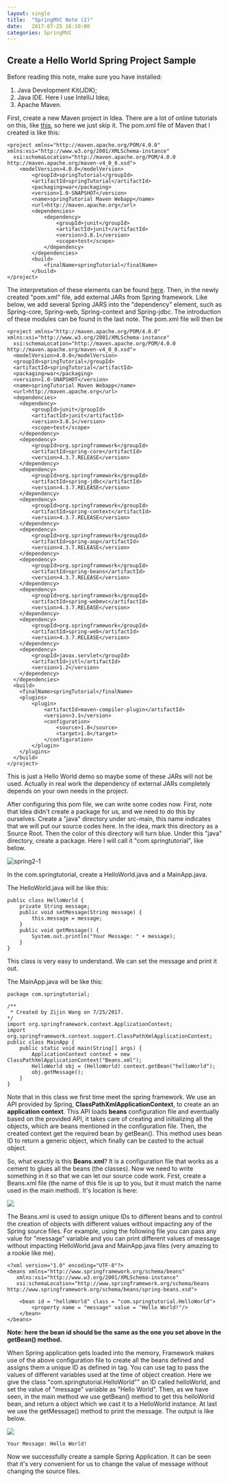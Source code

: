 ```yaml
---
layout: single
title:  "SpringMVC Note (2)"
date:   2017-07-25 16:10:00
categories: SpringMVC
---
```


## Create a Hello World Spring Project Sample

Before reading this note, make sure you have installed:

1. Java Development Kit(JDK);
2. Java IDE. Here I use IntelliJ Idea;
3. Apache Maven.


First, create a new Maven project in Idea. There are a lot of online tutorials on this, like [this](https://javapointers.com/tutorial/creating-web-application-using-maven-in-intellij/), so here we just skip it. The pom.xml file of Maven that I created is like this:
    
    <project xmlns="http://maven.apache.org/POM/4.0.0" xmlns:xsi="http://www.w3.org/2001/XMLSchema-instance"
      xsi:schemaLocation="http://maven.apache.org/POM/4.0.0 http://maven.apache.org/maven-v4_0_0.xsd">
    	<modelVersion>4.0.0</modelVersion>
      		<groupId>springTutorial</groupId>
      		<artifactId>springTutorial</artifactId>
      		<packaging>war</packaging>
      		<version>1.0-SNAPSHOT</version>
      		<name>springTutorial Maven Webapp</name>
      		<url>http://maven.apache.org</url>
      		<dependencies>
    			<dependency>
      				<groupId>junit</groupId>
      				<artifactId>junit</artifactId>
      				<version>3.8.1</version>
      				<scope>test</scope>
    			</dependency>
      		</dependencies>
      		<build>
    			<finalName>springTutorial</finalName>
      		</build>
    </project>

The interpretation of these elements can be found [here](https://spring.io/guides/gs/maven/). Then, in the newly created "pom.xml" file, add external JARs from Spring framework. Like below, we add several Spring JARS into the "dependency" element, such as Spring-core, Spring-web, Spring-context and Spring-jdbc. The introduction of these modules can be found in the last note. The pom.xml file will then be

    <project xmlns="http://maven.apache.org/POM/4.0.0" xmlns:xsi="http://www.w3.org/2001/XMLSchema-instance"
      xsi:schemaLocation="http://maven.apache.org/POM/4.0.0 http://maven.apache.org/maven-v4_0_0.xsd">
      <modelVersion>4.0.0</modelVersion>
      <groupId>springTutorial</groupId>
      <artifactId>springTutorial</artifactId>
      <packaging>war</packaging>
      <version>1.0-SNAPSHOT</version>
      <name>springTutorial Maven Webapp</name>
      <url>http://maven.apache.org</url>
      <dependencies>
    	<dependency>
      		<groupId>junit</groupId>
      		<artifactId>junit</artifactId>
      		<version>3.8.1</version>
      		<scope>test</scope>
    	</dependency>
    	<dependency>
      		<groupId>org.springframework</groupId>
      		<artifactId>spring-core</artifactId>
      		<version>4.3.7.RELEASE</version>
    	</dependency>
    	<dependency>
      		<groupId>org.springframework</groupId>
      		<artifactId>spring-jdbc</artifactId>
      		<version>4.3.7.RELEASE</version>
    	</dependency>
    	<dependency>
      		<groupId>org.springframework</groupId>
      		<artifactId>spring-context</artifactId>
      		<version>4.3.7.RELEASE</version>
    	</dependency>
    	<dependency>
      		<groupId>org.springframework</groupId>
      		<artifactId>spring-aop</artifactId>
      		<version>4.3.7.RELEASE</version>
    	</dependency>
    	<dependency>
      		<groupId>org.springframework</groupId>
      		<artifactId>spring-beans</artifactId>
      		<version>4.3.7.RELEASE</version>
    	</dependency>
    	<dependency>
      		<groupId>org.springframework</groupId>
      		<artifactId>spring-webmvc</artifactId>
      		<version>4.3.7.RELEASE</version>
    	</dependency>
    	<dependency>
      		<groupId>org.springframework</groupId>
      		<artifactId>spring-web</artifactId>
      		<version>4.3.7.RELEASE</version>
    	</dependency>
    	<dependency>
      		<groupId>javax.servlet</groupId>
      		<artifactId>jstl</artifactId>
      		<version>1.2</version>
    	</dependency>
      </dependencies>
      <build>
    	<finalName>springTutorial</finalName>
    	<plugins>
      		<plugin>
    			<artifactId>maven-compiler-plugin</artifactId>
    			<version>3.1</version>
    			<configuration>
      				<source>1.8</source>
      				<target>1.8</target>
    			</configuration>
      		</plugin>
    	</plugins>
      </build>
    </project>
    
This is just a Hello World demo so maybe some of these JARs will not be used. Actually in real work the dependency of external JARs completely depends on your own needs in the project.

After configuring this pom file, we can write some codes now. First, note that Idea didn't create a package for us, and we need to do this by ourselves. Create a "java" directory under src-main, this name indicates that we will put our source codes here. In the idea, mark this directory as a Source Root. Then the color of this directory will turn blue. Under this "java" directory, create a package. Here I will call it "com.springtutorial", like below.

![spring2-1](https://raw.githubusercontent.com/zijinw/BlogPic/master/pictures/spring2-1.png)

In the com.springtutorial, create a HelloWorld.java and a MainApp.java.

The HelloWorld.java will be like this:

    public class HelloWorld {
    	private String message;
    	public void setMessage(String message) {
        	this.message = message;
    	}
    	public void getMessage() {
        	System.out.println("Your Message: " + message);
    	}
    }
This class is very easy to understand. We can set the message and print it out.

The MainApp.java will be like this:

    package com.springtutorial;

	/**
	 * Created by Zijin Wang on 7/25/2017.
 	*/
	import org.springframework.context.ApplicationContext;
	import org.springframework.context.support.ClassPathXmlApplicationContext;
	public class MainApp {
    	public static void main(String[] args) {
        	ApplicationContext context = new ClassPathXmlApplicationContext("Beans.xml");
        	HelloWorld obj = (HelloWorld) context.getBean("helloWorld");
        	obj.getMessage();
    	}
	}
Note that in this class we first time meet the spring framework. We use an API provided by Spring, **ClassPathXmlApplicationContext**, to create an an **application context**. This API loads **beans** configuration file and eventually based on the provided API, it takes care of creating and initializing all the objects, which are beans mentioned in the configuration file. Then, the created context get the required bean by getBean(). This method uses bean ID to return a generic object, which finally can be casted to the actual object.

So, what exactly is this **Beans.xml**? It is a configuration file that works as a cement to glues all the beans (the classes). Now we need to write something in it so that we can let our source code work. First, create a Beans.xml file (the name of this file is up to you, but it must match the name used in the main method). It's location is here:

![](https://raw.githubusercontent.com/zijinw/BlogPic/master/pictures/spring2-2.png)

The Beans.xml is used to assign unique IDs to different beans and to control the creation of objects with different values without impacting any of the Spring source files. For example, using the following file you can pass any value for "message" variable and you can print different values of message without impacting HelloWorld.java and MainApp.java files (very amazing to a rookie like me).

    <?xml version="1.0" encoding="UTF-8"?>
	<beans xmlns="http://www.springframework.org/schema/beans"
       xmlns:xsi="http://www.w3.org/2001/XMLSchema-instance"
       xsi:schemaLocation="http://www.springframework.org/schema/beans http://www.springframework.org/schema/beans/spring-beans.xsd">

    	<bean id = "helloWorld" class = "com.springtutorial.HelloWorld">
        	<property name = "message" value = "Hello World!"/>
    	</bean>
	</beans>

**Note: here the bean id should be the same as the one you set above in the getBean() method.**

When Spring application gets loaded into the memory, Framework makes use of the above configuration file to create all the beans defined and assigns them a unique ID as defined in <bean> tag. You can use <property> tag to pass the values of different variables used at the time of object creation. Here we give the class "com.springtutorial.HelloWorld"" an ID called helloWorld, and set the value of "message" variable as "Hello World". Then, as we have seen, in the main method we use getBean() method to get this helloWorld bean, and return a object which we cast it to a HelloWorld instance. At last we use the getMessage() method to print the message. The output is like below.

![](https://raw.githubusercontent.com/zijinw/BlogPic/master/pictures/spring2-3.png)


    Your Message: Hello World!

Now we successfully create a sample Spring Application. It can be seen that it's very convenient for us to change the value of message without changing the source files.
